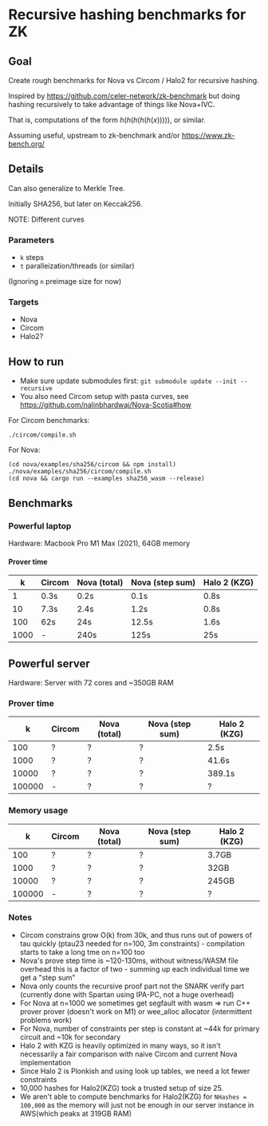 # Recursive hashing benchmarks for ZK

## Goal

Create rough benchmarks for Nova vs Circom / Halo2 for recursive hashing.

Inspired by https://github.com/celer-network/zk-benchmark but doing hashing
recursively to take advantage of things like Nova+IVC.

That is, computations of the form $h(h(h(h(h(x)))))$, or similar.

Assuming useful, upstream to zk-benchmark and/or https://www.zk-bench.org/

## Details

Can also generalize to Merkle Tree.

Initially SHA256, but later on Keccak256.

NOTE: Different curves

### Parameters

- `k` steps
- `t` paralleization/threads (or similar)

(Ignoring `n` preimage size for now)

### Targets

- Nova
- Circom
- Halo2?

## How to run

- Make sure update submodules first: `git submodule update --init --recursive`
- You also need Circom setup with pasta curves, see https://github.com/nalinbhardwaj/Nova-Scotia#how

For Circom benchmarks:

`./circom/compile.sh`

For Nova:

```
(cd nova/examples/sha256/circom && npm install)
./nova/examples/sha256/circom/compile.sh
(cd nova && cargo run --examples sha256_wasm --release)
```

## Benchmarks

### Powerful laptop

Hardware: Macbook Pro M1 Max (2021), 64GB memory

#### Prover time

| k     | Circom | Nova (total) | Nova (step sum) | Halo 2 (KZG) |
|-------|--------|--------------|-----------------|--------------|
| 1     | 0.3s   | 0.2s         | 0.1s            | 0.8s         |
| 10    | 7.3s   | 2.4s         | 1.2s            | 0.8s         |
| 100   | 62s    | 24s          | 12.5s           | 1.6s         |
| 1000  | -      | 240s         | 125s            | 25s          |

## Powerful server

Hardware: Server with 72 cores and ~350GB RAM

### Prover time

| k       | Circom | Nova (total) | Nova (step sum) | Halo 2 (KZG) |
|---------|--------|--------------|-----------------|--------------|
| 100     | ?      | ?            | ?            | 2.5s         |
| 1000    | ?      | ?            | ?            | 41.6s          |
| 10000   | ?      | ?            | ?            | 389.1s          |
| 100000  | -      | ?            | ?            | ?          |


### Memory usage

| k       | Circom | Nova (total) | Nova (step sum) | Halo 2 (KZG) |
|---------|--------|--------------|-----------------|--------------|
| 100     | ?      | ?            | ?            | 3.7GB         |
| 1000    | ?      | ?            | ?            | 32GB          |
| 10000   | ?      | ?            | ?            | 245GB          |
| 100000  | -      | ?            | ?            | ?          |


### Notes

- Circom constrains grow O(k) from 30k, and thus runs out of powers of tau quickly (ptau23 needed for n=100, 3m constraints) - compilation starts to take a long tme on n=100 too
- Nova's prove step time is ~120-130ms, without witness/WASM file overhead this is a factor of two - summing up each individual time we get a "step sum"
- Nova only counts the recursive proof part not the SNARK verify part (currently done with Spartan using IPA-PC, not a huge overhead)
- For Nova at n=1000 we sometimes get segfault with wasm => run C++ prover prover (doesn't work on M1) or wee_alloc allocator (intermittent problems work)
- For Nova, number of constraints per step is constant at ~44k for primary circuit and ~10k for secondary
- Halo 2 with KZG is heavily optimized in many ways, so it isn't necessarily a fair comparison with naive Circom and current Nova implementation
- Since Halo 2 is Plonkish and using look up tables, we need a lot fewer constraints
- 10,000 hashes for Halo2(KZG) took a trusted setup of size 25.
- We aren't able to compute benchmarks for Halo2(KZG) for `NHashes = 100,000` as the memory will just not be enough in our server instance in AWS(which peaks at 319GB RAM)
